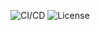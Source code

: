 ![CI/CD](https://github.com/georgejr3211/my-app/workflows/CI/CD/badge.svg)
![License](https://img.shields.io/github/license/georgejr3211/my-app)